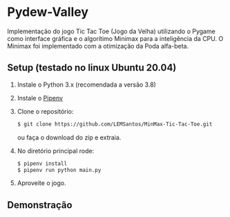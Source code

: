 Pydew-Valley
================

Implementação do jogo Tic Tac Toe (Jogo da Velha) utilizando o Pygame como interface gráfica e o algorítimo Minimax para a inteligência da CPU. O Minimax foi implementado com a otimização da Poda alfa-beta.

Setup (testado no linux Ubuntu 20.04)
-------------------------------------

1. Instale o Python 3.x (recomendada a versão 3.8)
2. Instale o [Pipenv](https://pipenv.pypa.io/en/latest/)
3. Clone o repositório:

    ```bash
    $ git clone https://github.com/LEMSantos/MinMax-Tic-Tac-Toe.git
    ```
    ou faça o download do zip e extraia.

4. No diretório principal rode:

    ```bash
    $ pipenv install
    $ pipenv run python main.py
    ```

5. Aproveite o jogo.

Demonstração
------------



[pygame]: http://www.pygame.org
[pipenv]: https://pipenv.readthedocs.io/en/latest/
